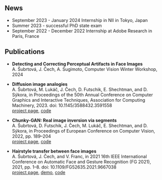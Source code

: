 
## News
* September 2023 - January 2024  Internship in NII in Tokyo, Japan
* Summer 2023 - successful PhD state exam
* September 2022 - December 2022 Internship at Adobe Research in Paris, France

## Publications
* **Detecting and Correcting Perceptual Artifacts in Face Images** <br> A. Šubrtová, J. Čech, A. Sugimoto, Computer Vision Winter Workshop, 2024

* **Diffusion image analogies** <br> A. Šubrtová, M. Lukáč, J. Čech, D. Futschik, E. Shechtman, and D. Sýkora, in Proceedings of the 50th Annual Conference on Computer Graphics and Interactive Techniques, Association for Computing Machinery, 2023. doi: 10.1145/3588432.3591558 <br> [project page](https://dcgi.felk.cvut.cz/~sykorad/dia.html), [code](https://github.com/subrtadel/DIA)

* **Chunky-GAN: Real image inversion via segments** <br> A. Šubrtová, D. Futschik, J. Čech, M. Lukáč, E. Shechtman, and D. Sýkora, in Proceedings of European Conference on Computer Vision, 2022, pp. 189–204 <br> [project page](https://dcgi.fel.cvut.cz/home/sykorad/ChunkyGAN.html), [code](https://github.com/futscdav/Chunkmogrify)
    
* **Hairstyle transfer between face images** <br> A. Šubrtová, J. Čech, and V. Franc, in 2021 16th IEEE International Conference on Automatic Face and Gesture Recognition (FG 2021), 2021, pp. 1–8. doi: 10.1109/FG52635.2021.9667038 <br> [project page](https://cmp.felk.cvut.cz/hairstyles/), [demo](http://cmp.felk.cvut.cz/hairstyles/demo), [code](https://github.com/subrtade662/hairstyle_transfer)
    
